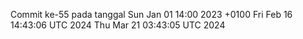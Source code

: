 Commit ke-55 pada tanggal Sun Jan 01 14:00 2023 +0100
Fri Feb 16 14:43:06 UTC 2024
Thu Mar 21 03:43:05 UTC 2024
